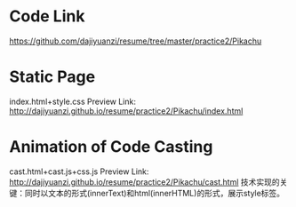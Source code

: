 # Code Link
https://github.com/dajiyuanzi/resume/tree/master/practice2/Pikachu

# Static Page
index.html+style.css
Preview Link: http://dajiyuanzi.github.io/resume/practice2/Pikachu/index.html

# Animation of Code Casting
cast.html+cast.js+css.js
Preview Link: http://dajiyuanzi.github.io/resume/practice2/Pikachu/cast.html
技术实现的关键：同时以文本的形式(innerText)和html(innerHTML)的形式，展示style标签。
